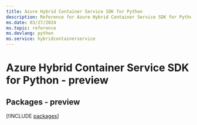 ```yaml
---
title: Azure Hybrid Container Service SDK for Python
description: Reference for Azure Hybrid Container Service SDK for Python
ms.date: 03/27/2024
ms.topic: reference
ms.devlang: python
ms.service: hybridcontainerservice
---
```

# Azure Hybrid Container Service SDK for Python - preview
## Packages - preview
[!INCLUDE [packages](hybrid-container-service-index.md)]